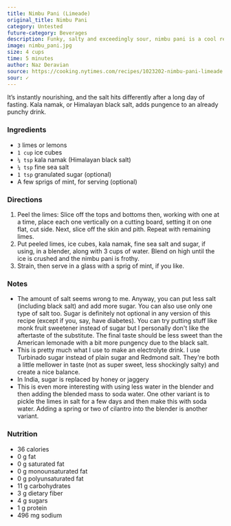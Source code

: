 ```yaml
---
title: Nimbu Pani (Limeade)
original_title: Nimbu Pani
category: Untested
future-category: Beverages
description: Funky, salty and exceedingly sour, nimbu pani is a cool reprieve from the sweltering summer days in Lahore and across most parts of South Asia.
image: nimbu_pani.jpg
size: 4 cups
time: 5 minutes
author: Naz Deravian
source: https://cooking.nytimes.com/recipes/1023202-nimbu-pani-limeade
sour: ✓
---
```


It’s instantly nourishing, and the salt hits differently after a long day of fasting. Kala namak, or Himalayan black salt, adds pungence to an already punchy drink.

### Ingredients

* `3` limes or lemons
* `1 cup` ice cubes
* `¼ tsp` kala namak (Himalayan black salt)
* `¼ tsp` fine sea salt
* `1 tsp` granulated sugar (optional)
* A few sprigs of mint, for serving (optional)

### Directions

1. Peel the limes: Slice off the tops and bottoms then, working with one at a time, place each one vertically on a cutting board, setting it on one flat, cut side. Next, slice off the skin and pith. Repeat with remaining limes.
2. Put peeled limes, ice cubes, kala namak, fine sea salt and sugar, if using, in a blender, along with 3 cups of water. Blend on high until the ice is crushed and the nimbu pani is frothy.
3. Strain, then serve in a glass with a sprig of mint, if you like.

### Notes

- The amount of salt seems wrong to me. Anyway, you can put less salt (including black salt) and add more sugar. You can also use only one type of salt too. Sugar is definitely not optional in any version of this recipe (except if you, say, have diabetes). You can try putting stuff like monk fruit sweetener instead of sugar but I personally don't like the aftertaste of the substitute. The final taste should be less sweet than the American lemonade with a bit more pungency due to the black salt.
- This is pretty much what I use to make an electrolyte drink. I use Turbinado sugar instead of plain sugar and Redmond salt. They're both a little mellower in taste (not as super sweet, less shockingly salty) and create a nice balance.
- In India, sugar is replaced by honey or jaggery
- This is even more interesting with using less water in the blender and then adding the blended mass to soda water. One other variant is to pickle the limes in salt for a few days and then make this with soda water. Adding a spring or two of cilantro into the blender is another variant.

### Nutrition

- 36 calories
- 0 g fat
- 0 g saturated fat
- 0 g monounsaturated fat
- 0 g polyunsaturated fat
- 11 g carbohydrates
- 3 g dietary fiber
- 4 g sugars
- 1 g protein
- 496 mg sodium